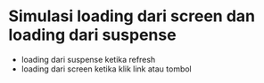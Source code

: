 # Simulasi loading dari screen dan loading dari suspense

- loading dari suspense ketika refresh
- loading dari screen ketika klik link atau tombol
